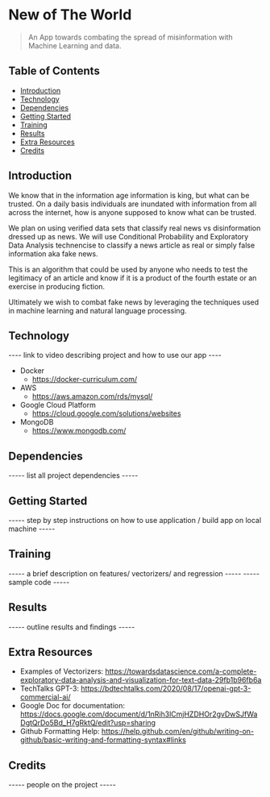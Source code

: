 # New of The World
> An App towards combating the spread of misinformation with Machine Learning and data.

## Table of Contents
* [Introduction](#Introduction)
* [Technology](#Technology)
* [Dependencies](#Dependencies)
* [Getting Started](#Getting-started)
* [Training](#Training)
* [Results](#Training)
* [Extra Resources](#Extra-Resources)
* [Credits](#Credits)

## Introduction

We know that in the information age information is king, but what can be trusted. On a daily basis individuals are inundated with information from all across the internet, how is anyone supposed to know what can be trusted.   

We plan on using verified data sets that classify real news vs disinformation dressed up as news. We will use Conditional Probability and Exploratory Data Analysis technencise to classify a news article as real or simply false information aka fake news. 

This is an algorithm that could be used by anyone who needs to test the legitimacy of an article and know if it is a product of the fourth estate or an exercise in producing fiction. 

Ultimately we wish to combat fake news by leveraging the techniques used in machine learning and natural language processing. 

## Technology 
---- link to video describing project and how to use our app ---- 
* Docker
  * https://docker-curriculum.com/
* AWS
  * https://aws.amazon.com/rds/mysql/
* Google Cloud Platform
  * https://cloud.google.com/solutions/websites
* MongoDB
  * https://www.mongodb.com/

## Dependencies
 ----- list all project dependencies -----
 
## Getting Started
----- step by step instructions on how to use application / build app on local machine -----

## Training
----- a brief description on features/ vectorizers/ and regression -----
----- sample code -----

## Results 
----- outline results and findings ----- 

## Extra Resources
* Examples of Vectorizers: https://towardsdatascience.com/a-complete-exploratory-data-analysis-and-visualization-for-text-data-29fb1b96fb6a
* TechTalks GPT-3: https://bdtechtalks.com/2020/08/17/openai-gpt-3-commercial-ai/
* Google Doc for documentation: https://docs.google.com/document/d/1nRih3lCmjHZDHOr2gvDwSJfWaDgtQrDo5Bd_H7gRktQ/edit?usp=sharing
* Github Formatting Help: https://help.github.com/en/github/writing-on-github/basic-writing-and-formatting-syntax#links

## Credits
-----  people on the project -----
